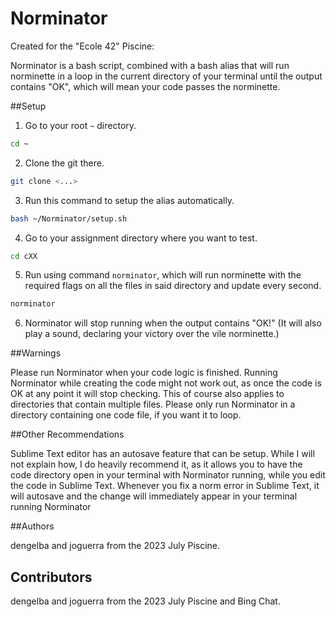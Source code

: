 # Norminator
Created for the "Ecole 42" Piscine:

Norminator is a bash script, combined with a bash alias that will run norminette in a loop in the current directory of your terminal until the output contains "OK", which will mean your code passes the norminette.

##Setup

1. Go to your root `~` directory.

```bash
cd ~
```

2. Clone the git there.

```bash
git clone <...>
```

3. Run this command to setup the alias automatically.

```bash
bash ~/Norminator/setup.sh
```

4. Go to your assignment directory where you want to test.

```bash
cd cXX
```

5. Run using command `norminator`, which will run norminette with the required flags on all the files in said directory and update every second.

```bash
norminator
```

6. Norminator will stop running when the output contains "OK!" (It will also play a sound, declaring your victory over the vile norminette.)

##Warnings

Please run Norminator when your code logic is finished. 
Running Norminator while creating the code might not work out, as once the code is OK at any point it will stop checking.
This of course also applies to directories that contain multiple files.
Please only run Norminator in a directory containing one code file, if you want it to loop.

##Other Recommendations

Sublime Text editor has an autosave feature that can be setup. While I will not explain how, I do heavily recommend it, as it allows you to have the code directory open in your terminal with Norminator running, while you edit the code in Sublime Text. Whenever you fix a norm error in Sublime Text, it will autosave and the change will immediately appear in your terminal running Norminator

##Authors

dengelba and joguerra from the 2023 July Piscine.

## Contributors

dengelba and joguerra from the 2023 July Piscine and Bing Chat.
